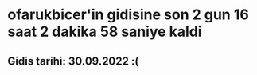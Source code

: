 # ofarukbicer'in gidisine son 2 gun 16 saat 2 dakika 58 saniye kaldi

## Gidis tarihi: 30.09.2022 :(